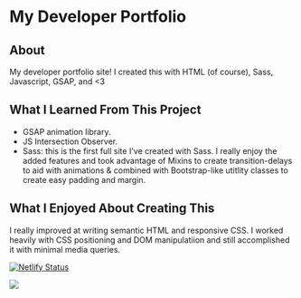 # My Developer Portfolio
## About

My developer portfolio site! I created this with HTML (of course), Sass, Javascript, GSAP, and <3


## What I Learned From This Project

- GSAP animation library. 
- JS Intersection Observer.
- Sass: this is the first full site I've created with Sass. I really enjoy the added features and took advantage of Mixins to create transition-delays to aid with animations & combined with Bootstrap-like utitlity classes to create easy padding and margin.  


## What I Enjoyed About Creating This

I really improved at writing semantic HTML and responsive CSS. I worked heavily with CSS positioning and DOM manipulatiion and still accomplished it with minimal media queries. 

[![Netlify Status](https://api.netlify.com/api/v1/badges/15f344c2-6661-4aaa-b9f8-d21dcd18264e/deploy-status)](https://app.netlify.com/sites/tool-house/deploys)

![](https://github.com/edwadewards/wade-dev-portfolio/blob/main/wade-portfolio.png)
